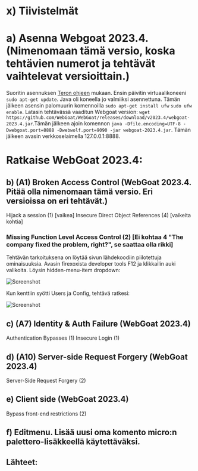 # x) Tiivistelmät

# a) Asenna Webgoat 2023.4. (Nimenomaan tämä versio, koska tehtävien numerot ja tehtävät vaihtelevat versioittain.)

Suoritin asennuksen [Teron ohjeen](https://terokarvinen.com/2023/webgoat-2023-4-ethical-web-hacking/) mukaan. Ensin päivitin virtuaalikoneeni `sudo apt-get update`. Java oli koneella jo valmiiksi asennettuna. Tämän jälkeen asensin palomuurin komennoilla `sudo apt-get install ufw` `sudo ufw enable`. Latasin tehtävässä vaaditun Webgoat version: `wget https://github.com/WebGoat/WebGoat/releases/download/v2023.4/webgoat-2023.4.jar`.Tämän jälkeen ajoin komennon `java -Dfile.encoding=UTF-8 -Dwebgoat.port=8888 -Dwebwolf.port=9090 -jar webgoat-2023.4.jar`. Tämän jälkeen avasin verkkoselaimella 127.0.0.1:8888.

# Ratkaise WebGoat 2023.4:
## b) (A1) Broken Access Control (WebGoat 2023.4. Pitää olla nimenomaan tämä versio. Eri versioissa on eri tehtävät.)
Hijack a session (1) [vaikea]
Insecure Direct Object References (4) [vaikeita kohtia]
### Missing Function Level Access Control (2) [Ei kohtaa 4 "The company fixed the problem, right?", se saattaa olla rikki]

Tehtävän tarkoituksena on löytää sivun lähdekoodiin piilotettuja ominaisuuksia. Avasin firexoxista developer tools F12 ja klikkailin auki valikoita. Löysin hidden-menu-item dropdown:

![Screenshot](https://github.com/user-attachments/assets/ed319f29-1395-4004-8ceb-6e343c6ac447)

Kun kenttiin syötti Users ja Config, tehtävä ratkesi:

![Screenshot](https://github.com/user-attachments/assets/34a09aac-e8f7-4394-a91a-b096b87b7008)


## c) (A7) Identity & Auth Failure (WebGoat 2023.4)
Authentication Bypasses (1)
Insecure Login (1)
## d) (A10) Server-side Request Forgery (WebGoat 2023.4)
Server-Side Request Forgery (2)
## e) Client side (WebGoat 2023.4)
Bypass front-end restrictions (2)

## f) Editmenu. Lisää uusi oma komento micro:n palettero-lisäkkeellä käytettäväksi.

## Lähteet:

